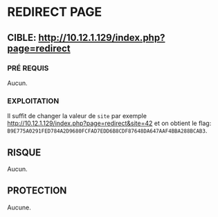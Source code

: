 # REDIRECT PAGE

## CIBLE: http://10.12.1.129/index.php?page=redirect

### PRÉ REQUIS

Aucun.

### EXPLOITATION

Il suffit de changer la valeur de `site` par exemple http://10.12.1.129/index.php?page=redirect&site=42 et on obtient le flag: `B9E775A0291FED784A2D9680FCFAD7EDD6B8CDF87648DA647AAF4BBA288BCAB3`.

## RISQUE

Aucun.

## PROTECTION

Aucune.
